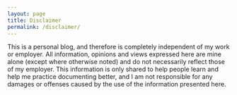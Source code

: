 ```yaml
---
layout: page
title: Disclaimer
permalink: /disclaimer/
--- 
```

This is a personal blog, and therefore is completely independent of my work or employer. All 
information, opinions and views expressed here are mine alone (except where otherwise noted) and 
do not necessarily reflect those of my employer. This information is only shared to help people 
learn and help me practice documenting better, and I am not responsible for any damages or offenses 
caused by the use of the information presented here.
